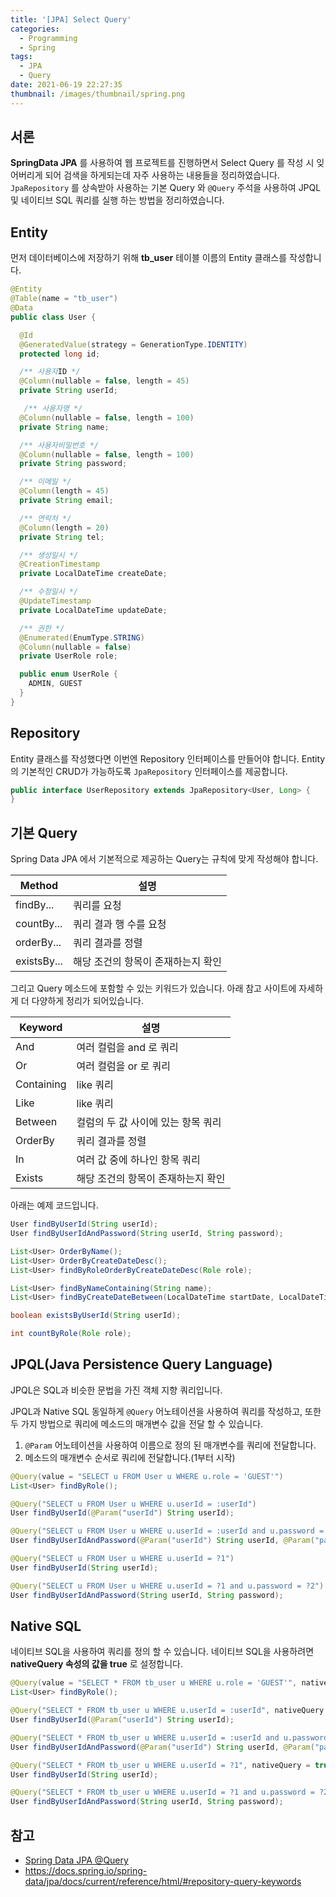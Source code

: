 ```yaml
---
title: '[JPA] Select Query'
categories:
  - Programming
  - Spring
tags:
  - JPA
  - Query
date: 2021-06-19 22:27:35
thumbnail: /images/thumbnail/spring.png
---
```


## 서론

**SpringData JPA** 를 사용하여 웹 프로젝트를 진행하면서 Select Query 를 작성 시 잊어버리게 되어 검색을 하게되는데 자주 사용하는 내용들을 정리하였습니다. `JpaRepository` 를 상속받아 사용하는 기본 Query 와 `@Query` 주석을 사용하여 JPQL 및 네이티브 SQL 쿼리를 실행 하는 방법을 정리하였습니다.

## Entity

먼저 데이터베이스에 저장하기 위해 **tb_user** 테이블 이름의 Entity 클래스를 작성합니다.

```java
@Entity
@Table(name = "tb_user")
@Data
public class User {

  @Id
  @GeneratedValue(strategy = GenerationType.IDENTITY)
  protected long id;

  /** 사용자ID */
  @Column(nullable = false, length = 45)
  private String userId;

   /** 사용자명 */
  @Column(nullable = false, length = 100)
  private String name;

  /** 사용자비밀번호 */
  @Column(nullable = false, length = 100)
  private String password;

  /** 이메일 */
  @Column(length = 45)
  private String email;

  /** 연락처 */
  @Column(length = 20)
  private String tel;

  /** 생성일시 */
  @CreationTimestamp
  private LocalDateTime createDate;

  /** 수정일시 */
  @UpdateTimestamp
  private LocalDateTime updateDate;

  /** 권한 */
  @Enumerated(EnumType.STRING)
  @Column(nullable = false)
  private UserRole role;

  public enum UserRole {
    ADMIN, GUEST
  }
}
```

## Repository

Entity 클래스를 작성했다면 이번엔 Repository 인터페이스를 만들어야 합니다.
Entity 의 기본적인 CRUD가 가능하도록 `JpaRepository` 인터페이스를 제공합니다.

```java
public interface UserRepository extends JpaRepository<User, Long> {
}
```

## 기본 Query

Spring Data JPA 에서 기본적으로 제공하는 Query는 규칙에 맞게 작성해야 합니다.

| Method      | 설명                               |
| ----------- | ---------------------------------- |
| findBy...   | 쿼리를 요청                        |
| countBy...  | 쿼리 결과 행 수를 요청             |
| orderBy...  | 쿼리 결과를 정렬                   |
| existsBy... | 해당 조건의 항목이 존재하는지 확인 |

그리고 Query 메소드에 포함할 수 있는 키워드가 있습니다. 아래 참고 사이트에 자세하게 더 다양하게 정리가 되어있습니다.

| Keyword    | 설명                               |
| ---------- | ---------------------------------- |
| And        | 여러 컬럼을 and 로 쿼리            |
| Or         | 여러 컬럼을 or 로 쿼리             |
| Containing | like 쿼리                          |
| Like       | like 쿼리                          |
| Between    | 컬럼의 두 값 사이에 있는 항목 쿼리 |
| OrderBy    | 쿼리 결과를 정렬                   |
| In         | 여러 값 중에 하나인 항목 쿼리      |
| Exists     | 해당 조건의 항목이 존재하는지 확인 |

아래는 예제 코드입니다.

```java
User findByUserId(String userId);
User findByUserIdAndPassword(String userId, String password);

List<User> OrderByName();
List<User> OrderByCreateDateDesc();
List<User> findByRoleOrderByCreateDateDesc(Role role);

List<User> findByNameContaining(String name);
List<User> findByCreateDateBetween(LocalDateTime startDate, LocalDateTime endDate);

boolean existsByUserId(String userId);

int countByRole(Role role);
```

## JPQL(Java Persistence Query Language)

JPQL은 SQL과 비슷한 문법을 가진 객체 지향 쿼리입니다.

JPQL과 Native SQL 동일하게 `@Query` 어노테이션을 사용하여 쿼리를 작성하고, 또한 두 가지 방법으로 쿼리에 메소드의 매개변수 값을 전달 할 수 있습니다.

1. `@Param` 어노테이션을 사용하여 이름으로 정의 된 매개변수를 쿼리에 전달합니다.
2. 메소드의 매개변수 순서로 쿼리에 전달합니다.(1부터 시작)

```java
@Query(value = "SELECT u FROM User u WHERE u.role = 'GUEST'")
List<User> findByRole();

@Query("SELECT u FROM User u WHERE u.userId = :userId")
User findByUserId(@Param("userId") String userId);

@Query("SELECT u FROM User u WHERE u.userId = :userId and u.password = :password")
User findByUserIdAndPassword(@Param("userId") String userId, @Param("password") String password);

@Query("SELECT u FROM User u WHERE u.userId = ?1")
User findByUserId(String userId);

@Query("SELECT u FROM User u WHERE u.userId = ?1 and u.password = ?2")
User findByUserIdAndPassword(String userId, String password);
```

## Native SQL

네이티브 SQL을 사용하여 쿼리를 정의 할 수 있습니다. 네이티브 SQL을 사용하려면 **nativeQuery 속성의 값을 true** 로 설정합니다.

```java
@Query(value = "SELECT * FROM tb_user u WHERE u.role = 'GUEST'", nativeQuery = true)
List<User> findByRole();

@Query("SELECT * FROM tb_user u WHERE u.userId = :userId", nativeQuery = true)
User findByUserId(@Param("userId") String userId);

@Query("SELECT * FROM tb_user u WHERE u.userId = :userId and u.password = :password", nativeQuery = true)
User findByUserIdAndPassword(@Param("userId") String userId, @Param("password") String password);

@Query("SELECT * FROM tb_user u WHERE u.userId = ?1", nativeQuery = true)
User findByUserId(String userId);

@Query("SELECT * FROM tb_user u WHERE u.userId = ?1 and u.password = ?2", nativeQuery = true)
User findByUserIdAndPassword(String userId, String password);
```

## 참고

- [Spring Data JPA @Query](https://www.baeldung.com/spring-data-jpa-query)
- https://docs.spring.io/spring-data/jpa/docs/current/reference/html/#repository-query-keywords
